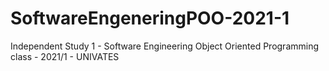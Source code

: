 # SoftwareEngeneringPOO-2021-1

Independent Study 1 - Software Engineering
 Object Oriented Programming class - 2021/1 - UNIVATES
